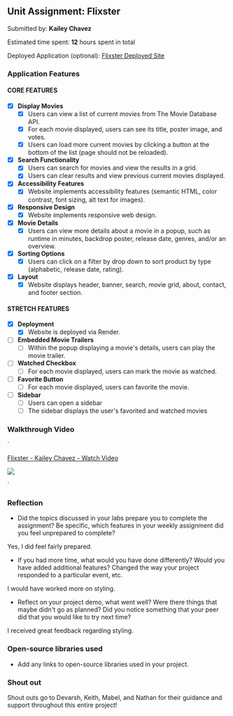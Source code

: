 ## Unit Assignment: Flixster

Submitted by: **Kailey Chavez**

Estimated time spent: **12** hours spent in total

Deployed Application (optional): [Flixster Deployed Site](https://flixster-unit-3-project.onrender.com/)

### Application Features

#### CORE FEATURES


- [x] **Display Movies**
  - [x] Users can view a list of current movies from The Movie Database API.
  - [x] For each movie displayed, users can see its title, poster image, and votes.
  - [x] Users can load more current movies by clicking a button at the bottom of the list (page should not be reloaded).
- [x] **Search Functionality**
  - [x] Users can search for movies and view the results in a grid.
  - [x] Users can clear results and view previous current movies displayed.
- [x] **Accessibility Features**
  - [x] Website implements accessibility features (semantic HTML, color contrast, font sizing, alt text for images).
- [x] **Responsive Design**
  - [x] Website implements responsive web design.
- [x] **Movie Details**
  - [x] Users can view more details about a movie in a popup, such as runtime in minutes, backdrop poster, release date, genres, and/or an overview.
- [x] **Sorting Options**
  - [x] Users can click on a filter by drop down to sort product by type (alphabetic, release date, rating).
- [x] **Layout**
  - [x] Website displays header, banner, search, movie grid, about, contact, and footer section.

#### STRETCH FEATURES

- [x] **Deployment**
  - [x] Website is deployed via Render.
- [ ] **Embedded Movie Trailers**
  - [ ] Within the popup displaying a movie's details, users can play the movie trailer.
- [ ] **Watched Checkbox**
  - [ ] For each movie displayed, users can mark the movie as watched.
- [ ] **Favorite Button**
  - [ ] For each movie displayed, users can favorite the movie.
- [ ] **Sidebar**
  - [ ] Users can open a sidebar
  - [ ] The sidebar displays the user's favorited and watched movies

### Walkthrough Video

`<div>
    <a href="https://www.loom.com/share/f30a435e6cc94a6b8714ee4a6df8d603">
      <p>Flixster - Kailey Chavez - Watch Video</p>
    </a>
    <a href="https://www.loom.com/share/f30a435e6cc94a6b8714ee4a6df8d603">
      <img style="max-width:300px;" src="https://cdn.loom.com/sessions/thumbnails/f30a435e6cc94a6b8714ee4a6df8d603-with-play.gif">
    </a>
  </div>`

### Reflection

* Did the topics discussed in your labs prepare you to complete the assignment? Be specific, which features in your weekly assignment did you feel unprepared to complete?

Yes, I did feel fairly prepared.

* If you had more time, what would you have done differently? Would you have added additional features? Changed the way your project responded to a particular event, etc.
  
I would have worked more on styling.

* Reflect on your project demo, what went well? Were there things that maybe didn't go as planned? Did you notice something that your peer did that you would like to try next time?

I received great feedback regarding styling.

### Open-source libraries used

- Add any links to open-source libraries used in your project.

### Shout out

Shout outs go to Devarsh, Keith, Mabel, and Nathan for their guidance and support throughout this entire project!